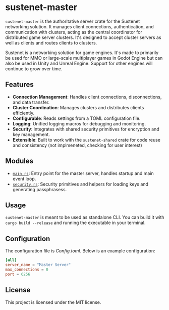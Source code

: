 # sustenet-master

`sustenet-master` is the authoritative server crate for the Sustenet networking solution. It manages client connections, authentication, and communication with clusters, acting as the central coordinator for distributed game server clusters. It's designed to accept cluster servers as well as clients and routes clients to clusters.

Sustenet is a networking solution for game engines. It's made to primarily be used for MMO or large-scale multiplayer games in Godot Engine but can also be used in Unity and Unreal Engine. Support for other engines will continue to grow over time.

## Features

- **Connection Management**: Handles client connections, disconnections, and data transfer.
- **Cluster Coordination**: Manages clusters and distributes clients efficiently.
- **Configurable**: Reads settings from a TOML configuration file.
- **Logging**: Unified logging macros for debugging and monitoring.
- **Security**: Integrates with shared security primitives for encryption and key management.
- **Extensible**: Built to work with the `sustenet-shared` crate for code reuse and consistency (not implmeneted, checking for user interest)

## Modules

- [`main.rs`](src/main.rs): Entry point for the master server, handles startup and main event loop.
- [`security.rs`](src/security.rs): Security primitives and helpers for loading keys and generating passphrasess.

## Usage

`sustenet-master` is meant to be used as standalone CLI. You can build it with `cargo build --release` and running the executable in your terminal.

## Configuration

The configuration file is *Config.toml*. Below is an example configuration:

```toml
[all]
server_name = "Master Server"
max_connections = 0
port = 6256
```

## License

This project is licensed under the MIT license.